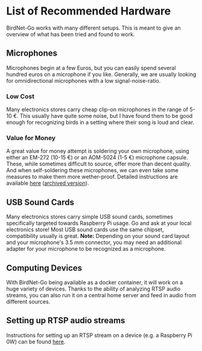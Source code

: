 # List of Recommended Hardware
BirdNet-Go works with many different setups. This is meant to give an overview of what has been tried and found to work.
## Microphones
Microphones begin at a few Euros, but you can easily spend several hundred euros on a microphone if you like. Generally, we are usually looking for omnidirectional microphones with a low signal-noise-ratio.
### Low Cost
Many electronics stores carry cheap clip-on microphones in the range of 5-10 €. This usually have quite some noise, but I have found them to be good enough for recognizing birds in a setting where their song is loud and clear.
### Value for Money
A great value for money attempt is soldering your own microphone, using either an EM-272 (10-15 €) or an AOM-5024 (1-5 €) microphone capsule. These, while sometimes difficult to source, offer more than decent quality. And when self-soldering these microphones, we can even take some measures to make them more wether-proof. Detailed instructions are available [here](https://github.com/mcguirepr89/BirdNET-Pi/discussions/39#discussioncomment-2180372) ([archived version](https://archive.ph/P23Ac)).
## USB Sound Cards
Many electronics stores carry simple USB sound cards, sometimes specifically targeted towards Raspberry Pi usage. Go and ask at your local electronics store! Most USB sound cards use the same chipset, compatibility usually is great.
**Note:** Depending on your sound card layout and your microphone's 3.5 mm connector, you may need an additional adapter for your microphone to be recognized as a microphone.
## Computing Devices
With BirdNet-Go being available as a docker container, it will work on a huge variety of devices. Thanks to the ability of analyzing RTSP audio streams, you can also run it on a central home server and feed in audio from different sources.
## Setting up RTSP audio streams
Instructions for setting up an RTSP stream on a device (e.g. a Raspberry Pi 0W) can be found [here](https://github.com/tphakala/birdnet-go/discussions/224#discussioncomment-9837887).
